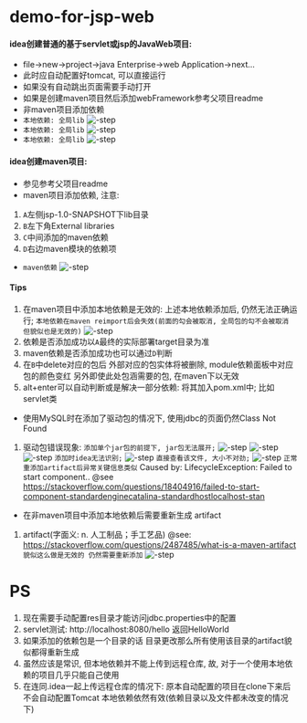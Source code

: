 # demo-for-jsp-web

#### idea创建普通的基于servlet或jsp的JavaWeb项目:
* file->new->project->java Enterprise->web Application->next...
* 此时应自动配置好tomcat, 可以直接运行
* 如果没有自动跳出页面需要手动打开
* 如果是创建maven项目然后添加webFramework参考父项目readme
* 非maven项目添加依赖
*  `本地依赖: 全局lib` ![-step](docs/assets/dep_on_hands/step_1.png)
*  `本地依赖: 全局lib` ![-step](docs/assets/dep_on_hands/step_2.png)
*  `本地依赖: 全局lib` ![-step](docs/assets/dep_on_hands/step_3.png)

#### idea创建maven项目:
* 参见参考父项目readme
* maven项目添加依赖, 注意:
1. `A`左侧jsp-1.0-SNAPSHOT下lib目录
2. `B`左下角External libraries
3. `C`中间添加的maven依赖
4. `D`右边maven模块的依赖项
*  `maven依赖` ![-step](docs/assets/step_1.png)

#### Tips
1. 在maven项目中添加本地依赖是无效的: 上述本地依赖添加后, 仍然无法正确运行;
`本地依赖在maven reimport后会失效(前面的勾会被取消, 全局包的勾不会被取消 但貌似也是无效的)`
![-step](docs/assets/dep_on_hands/step_4.png)
2. 依赖是否添加成功以`A`最终的实际部署target目录为准
3. maven依赖是否添加成功也可以通过`D`判断
4. 在`B`中delete对应的包后 外部对应的包实体将被删除, module依赖面板中对应包的颜色变红 另外即使此处包涵需要的包, 在maven下以无效
5. alt+enter可以自动判断或是解决一部分依赖: 将其加入pom.xml中; 比如 servlet类 
* 使用MySQL时在添加了驱动包的情况下, 使用jdbc的页面仍然Class Not Found
1. 驱动包错误现象:
`添加单个jar包的前提下, jar包无法展开;` ![-step](docs/assets/err/mysql_err_1.png)
![-step](docs/assets/err/mysql_err_2.png)
![-step](docs/assets/err/mysql_err_3.png)
`添加时idea无法识别;` ![-step](docs/assets/err/mysql_err_4.png)
`直接查看该文件, 大小不对劲;` ![-step](docs/assets/err/mysql_err_5.png)
`正常重添加artifact后异常关键信息类似` Caused by: LifecycleException: Failed to start component.. @see https://stackoverflow.com/questions/18404916/failed-to-start-component-standardenginecatalina-standardhostlocalhost-stan

* 在非maven项目中添加本地依赖后需要重新生成 artifact
1. artifact(字面义: n. 人工制品；手工艺品) @see: https://stackoverflow.com/questions/2487485/what-is-a-maven-artifact
`貌似这么做是无效的 仍然需要重新添加` ![-step](docs/assets/err/mysql_err_6.png)

# PS
1. 现在需要手动配置res目录才能访问jdbc.properties中的配置
2. servlet测试: http://localhost:8080/hello 返回HelloWorld
3. 如果添加的依赖包是一个目录的话 目录更改那么所有使用该目录的artifact貌似都得重新生成
4. 虽然应该是常识, 但本地依赖并不能上传到远程仓库, 故, 对于一个使用本地依赖的项目几乎只能自己使用
5. 在连同.idea一起上传远程仓库的情况下: 原本自动配置的项目在clone下来后不会自动配置Tomcat 本地依赖依然有效(依赖目录以及文件都未改变的情况下)
